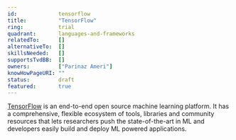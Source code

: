 ```yaml
---
id:				tensorflow
title:      	"TensorFlow"
ring:       	trial
quadrant:   	languages-and-frameworks
relatedTo:		[]
alternativeTo:	[]
skillsNeeded:	[]
supportsTvdBB:	[]
owners:         ["Parinaz Ameri"]
knowHowPageURI:	""  
status:			draft
featured:       true
---
```


[TensorFlow](https://www.tensorflow.org/) is an end-to-end open source machine learning platform. It has a comprehensive, flexible ecosystem of tools, libraries and community resources that lets researchers push the state-of-the-art in ML and developers easily build and deploy ML powered applications.